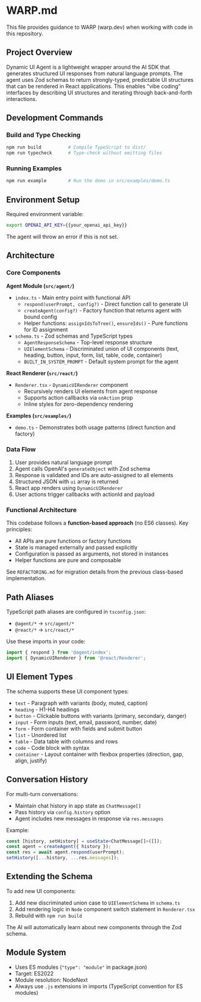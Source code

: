 # WARP.md

This file provides guidance to WARP (warp.dev) when working with code in this repository.

## Project Overview

Dynamic UI Agent is a lightweight wrapper around the AI SDK that generates structured UI responses from natural language prompts. The agent uses Zod schemas to return strongly-typed, predictable UI structures that can be rendered in React applications. This enables "vibe coding" interfaces by describing UI structures and iterating through back-and-forth interactions.

## Development Commands

### Build and Type Checking
```bash
npm run build          # Compile TypeScript to dist/
npm run typecheck      # Type-check without emitting files
```

### Running Examples
```bash
npm run example        # Run the demo in src/examples/demo.ts
```

## Environment Setup

Required environment variable:
```bash
export OPENAI_API_KEY={{your_openai_api_key}}
```

The agent will throw an error if this is not set.

## Architecture

### Core Components

**Agent Module (`src/agent/`)**
- `index.ts` - Main entry point with functional API
  - `respond(userPrompt, config?)` - Direct function call to generate UI
  - `createAgent(config?)` - Factory function that returns agent with bound config
  - Helper functions: `assignIdsToTree()`, `ensureIds()` - Pure functions for ID assignment
- `schema.ts` - Zod schemas and TypeScript types
  - `AgentResponseSchema` - Top-level response structure
  - `UIElementSchema` - Discriminated union of UI components (text, heading, button, input, form, list, table, code, container)
  - `BUILT_IN_SYSTEM_PROMPT` - Default system prompt for the agent

**React Renderer (`src/react/`)**
- `Renderer.tsx` - `DynamicUIRenderer` component
  - Recursively renders UI elements from agent response
  - Supports action callbacks via `onAction` prop
  - Inline styles for zero-dependency rendering

**Examples (`src/examples/`)**
- `demo.ts` - Demonstrates both usage patterns (direct function and factory)

### Data Flow

1. User provides natural language prompt
2. Agent calls OpenAI's `generateObject` with Zod schema
3. Response is validated and IDs are auto-assigned to all elements
4. Structured JSON with `ui` array is returned
5. React app renders using `DynamicUIRenderer`
6. User actions trigger callbacks with actionId and payload

### Functional Architecture

This codebase follows a **function-based approach** (no ES6 classes). Key principles:

- All APIs are pure functions or factory functions
- State is managed externally and passed explicitly
- Configuration is passed as arguments, not stored in instances
- Helper functions are pure and composable

See `REFACTORING.md` for migration details from the previous class-based implementation.

## Path Aliases

TypeScript path aliases are configured in `tsconfig.json`:
- `@agent/*` → `src/agent/*`
- `@react/*` → `src/react/*`

Use these imports in your code:
```typescript
import { respond } from '@agent/index';
import { DynamicUIRenderer } from '@react/Renderer';
```

## UI Element Types

The schema supports these UI component types:
- `text` - Paragraph with variants (body, muted, caption)
- `heading` - H1-H4 headings
- `button` - Clickable buttons with variants (primary, secondary, danger)
- `input` - Form inputs (text, email, password, number, date)
- `form` - Form container with fields and submit button
- `list` - Unordered list
- `table` - Data table with columns and rows
- `code` - Code block with syntax
- `container` - Layout container with flexbox properties (direction, gap, align, justify)

## Conversation History

For multi-turn conversations:
- Maintain chat history in app state as `ChatMessage[]`
- Pass history via `config.history` option
- Agent includes new messages in response via `res.messages`

Example:
```typescript
const [history, setHistory] = useState<ChatMessage[]>([]);
const agent = createAgent({ history });
const res = await agent.respond(userPrompt);
setHistory([...history, ...res.messages]);
```

## Extending the Schema

To add new UI components:
1. Add new discriminated union case to `UIElementSchema` in `schema.ts`
2. Add rendering logic in `Node` component switch statement in `Renderer.tsx`
3. Rebuild with `npm run build`

The AI will automatically learn about new components through the Zod schema.

## Module System

- Uses ES modules (`"type": "module"` in package.json)
- Target: ES2022
- Module resolution: NodeNext
- Always use `.js` extensions in imports (TypeScript convention for ES modules)
